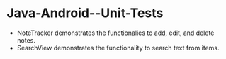 # Java-Android--Unit-Tests

- NoteTracker demonstrates the functionalies to add, edit, and delete notes.
- SearchView demonstrates the functionality to search text from items.
